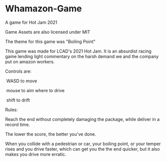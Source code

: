# Whamazon-Game
A game for Hot Jam 2021

Game Assets are also licensed under MIT

The theme for this game was "Boiling Point"



This game was made for LCAD's 2021 Hot Jam. It is an absurdist racing game lending light commentary on the harsh demand we and the company put on amazon workers.



Controls are: 

​	WASD to move

​	mouse to aim where to drive

​	shift to drift



Rules:

Reach the end without completely damaging the package, while deliver in a record time. 

The lower the score, the better you've done.

When you collide with a pedestrian or car, your boiling point, or your temper rises and you drive faster, which can get you the the end quicker, but it also makes you drive more erratic. 







